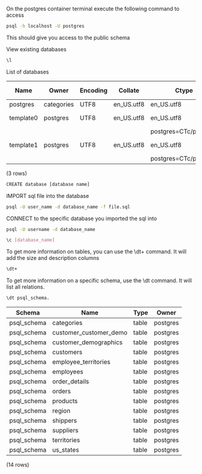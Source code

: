 On the postgres container terminal execute the following command to access

```bash
psql -h localhost -U postgres
```

This should give you access to the public schema

View existing databases

```bash
\l
```

List of databases

| Name      | Owner      | Encoding | Collate    | Ctype                 | Access privileges      |
| --------- | ---------- | -------- | ---------- | --------------------- | ---------------------- |
| postgres  | categories | UTF8     | en_US.utf8 | en_US.utf8            |                        |
| template0 | postgres   | UTF8     | en_US.utf8 | en_US.utf8            | =c/postgres          + |
|           |            |          |            | postgres=CTc/postgres |                        |
| template1 | postgres   | UTF8     | en_US.utf8 | en_US.utf8            | =c/postgres          + |
|           |            |          |            | postgres=CTc/postgres |                        |

(3 rows)


```bash
CREATE database [database name]
```

IMPORT sql file into the database

```bash
psql -U user_name -d database_name -f file.sql
```



CONNECT to the specific database you imported the sql into

```bash
psql -U username -d database_name
```

```bash
\c [database_name]
```



To get more information on tables, you can use the \dt+ command. It will add the size and description columns

```bash
\dt+
```



To get more information on a specific schema, use the  \dt command. It will list all relations.

```bash
\dt psql_schema.
```

| Schema      | Name                   | Type  | Owner    |
| ----------- | ---------------------- | ----- | -------- |
| psql_schema | categories             | table | postgres |
| psql_schema | customer_customer_demo | table | postgres |
| psql_schema | customer_demographics  | table | postgres |
| psql_schema | customers              | table | postgres |
| psql_schema | employee_territories   | table | postgres |
| psql_schema | employees              | table | postgres |
| psql_schema | order_details          | table | postgres |
| psql_schema | orders                 | table | postgres |
| psql_schema | products               | table | postgres |
| psql_schema | region                 | table | postgres |
| psql_schema | shippers               | table | postgres |
| psql_schema | suppliers              | table | postgres |
| psql_schema | territories            | table | postgres |
| psql_schema | us_states              | table | postgres |

(14 rows)
